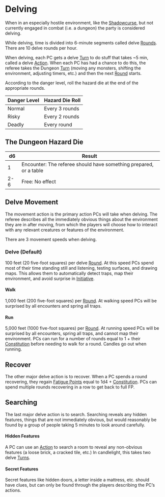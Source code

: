 # Delving

When in an especially hostile environment, like the [Shadowcurse](../Hazards/Shadowcurse.md), but not currently engaged in combat (i.e. a dungeon) the party is considered delving.

While delving, time is divided into 6-minute segments called delve [Rounds](Round.md). There are 10 delve rounds per hour. 

When delving, each PC gets a delve [Turn](Turn.md) to do stuff that takes ~5 min, called a delve [Action](Action.md). When each PC has had a chance to do this, the referee takes the Dungeon [Turn](Turn.md) (moving any monsters, shifting the environment, adjusting timers, etc.) and then the next [Round](Round.md) starts.

According to the danger level, roll the hazard die at the end of the appropriate rounds.

|Danger Level|Hazard Die Roll|
|------------|---------------|
|Normal|Every 3 rounds|
|Risky|Every 2 rounds|
|Deadly|Every round|

## The Dungeon Hazard Die

|d6|Result|
|--|------|
|1|Encounter: The referee should have something prepared, or a table|
|2-6|Free: No effect|

## Delve Movement

The movement action is the primary action PCs will take when delving. The referee describes all the immediately obvious things about the environment they are in after moving, from which the players will choose how to interact with any relevant creatures or features of the environment.

There are 3 movement speeds when delving.

### Delve (Default)

100 feet (20 five-foot squares) per delve [Round](Round.md). At this speed PCs spend most of their time standing still and listening, testing surfaces, and drawing maps. This allows them to automatically detect traps, map their environment, and avoid surprise in [Initiative](Initiative.md). 

#### Walk

1,000 feet (200 five-foot squares) per [Round](Round.md). At walking speed PCs will be surprised by all encounters and spring all traps.

#### Run

5,000 feet (1000 five-foot squares) per [Round](Round.md). At running speed PCs will be surprised by all encounters, spring all traps, and cannot map their environment. PCs can run for a number of rounds equal to 1 + their [Constitution](../Player%20Characters/Chosen%20Statistics/Constitution.md) before needing to walk for a round.
Candles go out when running.

## Recover

The other major delve action is to recover. When a PC spends a round recovering, they regain [Fatigue Points](../Player%20Characters/Derived%20Statistics/Fatigue%20Points.md) equal to 1d4 + [Constitution](../Player%20Characters/Chosen%20Statistics/Constitution.md). PCs can spend multiple rounds recovering in a row to get back to full FP.

## Searching

The last major delve action is to search. Searching reveals any hidden features, things that are not immediately obvious, but would reasonably be found by a group of people taking 5 minutes to look around carefully.

#### Hidden Features

A PC can use an [Action](Action.md) to search a room to reveal any non-obvious features (a loose brick, a cracked tile, etc.) In candlelight, this takes two delve [Turns](Turn.md).

#### Secret Features

Secret features like hidden doors, a letter inside a mattress, etc. should have clues, but can only be found through the players describing the PC’s actions.
